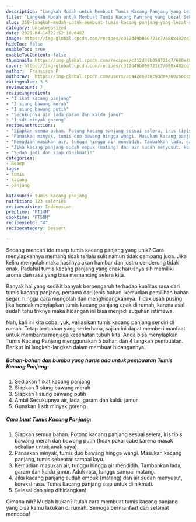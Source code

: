 ```yaml
---
description: "Langkah Mudah untuk Membuat Tumis Kacang Panjang yang Lezat Sekali"
title: "Langkah Mudah untuk Membuat Tumis Kacang Panjang yang Lezat Sekali"
slug: 258-langkah-mudah-untuk-membuat-tumis-kacang-panjang-yang-lezat-sekali
category: Uncategorized
date: 2021-04-14T22:52:10.048Z
image: https://img-global.cpcdn.com/recipes/c312d49b050721c7/680x482cq70/tumis-kacang-panjang-foto-resep-utama.jpg
hideToc: false
enableToc: true
enableTocContent: false
thumbnail: https://img-global.cpcdn.com/recipes/c312d49b050721c7/680x482cq70/tumis-kacang-panjang-foto-resep-utama.jpg
cover: https://img-global.cpcdn.com/recipes/c312d49b050721c7/680x482cq70/tumis-kacang-panjang-foto-resep-utama.jpg
author:  Fransisca P
authorAv:  https://img-global.cpcdn.com/users/ac442e6938c93da4/60x60cq50/avatar.jpg
ratingvalue: 3.5
reviewcount: 7
recipeingredient:
- "1 ikat kacang panjang"
- "3 siung bawang merah"
- "1 siung bawang putih"
- "Secukupnya air lada garam dan kaldu jamur"
- "1 sdt minyak goreng"
recipeinstructions:
- "Siapkan semua bahan. Potong kacang panjang sesuai selera, iris tipis bawang merah dan bawang putih (tidak pakai cabe karena masak sekalian untuk anak saya)."
- "Panaskan minyak, tumis duo bawang hingga wangi. Masukan kacang panjang, tumis sebentar sampai layu."
- "Kemudian masukan air, tunggu hingga air mendidih. Tambahkan lada, garam dan kaldu jamur. Aduk rata, tunggu sampai matang."
- "Jika kacang panjang sudah empuk (matang) dan air sudah menyusut, koreksi rasa. Tumis kacang panjang siap untuk di nikmati."
- "Sudah jadi dan siap dinikmati!"
categories:
- Resep
tags:
- tumis
- kacang
- panjang

katakunci: tumis kacang panjang 
nutrition: 123 calories
recipecuisine: Indonesian
preptime: "PT14M"
cooktime: "PT58M"
recipeyield: "4"
recipecategory: Dessert

---
```



Sedang mencari ide resep tumis kacang panjang yang unik? Cara menyiapkannya memang tidak terlalu sulit namun tidak gampang juga. Jika keliru mengolah maka hasilnya akan hambar dan justru cenderung tidak enak. Padahal tumis kacang panjang yang enak harusnya sih memiliki aroma dan rasa yang bisa memancing selera kita.


Banyak hal yang sedikit banyak berpengaruh terhadap kualitas rasa dari tumis kacang panjang, pertama dari jenis bahan, kemudian pemilihan bahan segar, hingga cara mengolah dan menghidangkannya. Tidak usah pusing jika hendak menyiapkan tumis kacang panjang enak di rumah, karena asal sudah tahu triknya maka hidangan ini bisa menjadi suguhan istimewa.




Nah, kali ini kita coba, yuk, variasikan tumis kacang panjang sendiri di rumah. Tetap berbahan yang sederhana, sajian ini dapat memberi manfaat untuk membantu menjaga kesehatan tubuh kita. Anda bisa menyiapkan Tumis Kacang Panjang menggunakan 5 bahan dan 4 langkah pembuatan. Berikut ini langkah-langkah dalam membuat hidangannya.

<!--inarticleads1-->

##### Bahan-bahan dan bumbu yang harus ada untuk pembuatan Tumis Kacang Panjang:

1. Sediakan 1 ikat kacang panjang
1. Siapkan 3 siung bawang merah
1. Siapkan 1 siung bawang putih
1. Ambil Secukupnya air, lada, garam dan kaldu jamur
1. Gunakan 1 sdt minyak goreng




<!--inarticleads2-->

##### Cara buat Tumis Kacang Panjang:

1. Siapkan semua bahan. Potong kacang panjang sesuai selera, iris tipis bawang merah dan bawang putih (tidak pakai cabe karena masak sekalian untuk anak saya).
1. Panaskan minyak, tumis duo bawang hingga wangi. Masukan kacang panjang, tumis sebentar sampai layu.
1. Kemudian masukan air, tunggu hingga air mendidih. Tambahkan lada, garam dan kaldu jamur. Aduk rata, tunggu sampai matang.
1. Jika kacang panjang sudah empuk (matang) dan air sudah menyusut, koreksi rasa. Tumis kacang panjang siap untuk di nikmati.
1. Selesai dan siap dihidangkan!



Gimana nih? Mudah bukan? Itulah cara membuat tumis kacang panjang yang bisa kamu lakukan di rumah. Semoga bermanfaat dan selamat mencoba!

